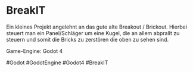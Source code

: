 # BreakIT

Ein kleines Projekt angelehnt an das gute alte Breakout / Brickout.
Hierbei steuert man ein Panel/Schläger um eine Kugel, die an allem abprallt zu steuern und somit die Bricks zu zerstören die oben zu sehen sind.

Game-Engine: Godot 4

#Godot #GodotEngine #Godot4 #BreakIT
